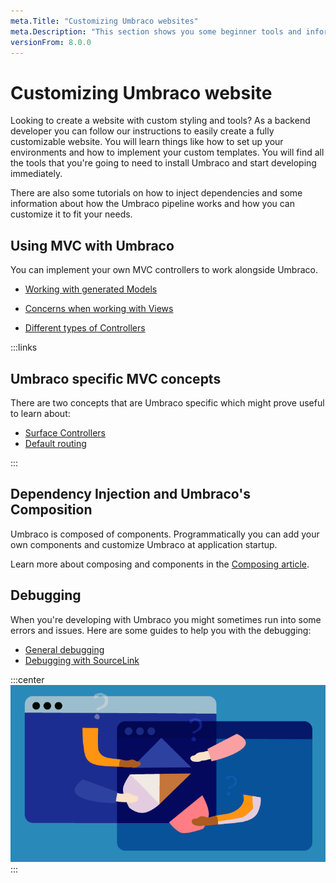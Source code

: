 ```yaml
---
meta.Title: "Customizing Umbraco websites"
meta.Description: "This section shows you some beginner tools and information to get your started with Umbraco. From making a local installation to extending the backoffice."
versionFrom: 8.0.0
---
```

# Customizing Umbraco website

Looking to create a website with custom styling and tools? As a backend developer you can follow our instructions to easily create a fully customizable website. You will learn things like how to set up your environments and how to implement your custom templates. You will find all the tools that you're going to need to install Umbraco and start developing immediately.

There are also some tutorials on how to inject dependencies and some information about how the Umbraco pipeline works and how you can customize it to fit your needs.

## Using MVC with Umbraco

You can implement your own MVC controllers to work alongside Umbraco.

- [Working with generated Models](https://our.umbraco.com/documentation/Reference/Templating/Modelsbuilder/)

- [Concerns when working with Views](https://our.umbraco.com/Documentation/Reference/Templating/Mvc)

- [Different types of Controllers](https://our.umbraco.com/documentation/Implementation/Controllers)

:::links

## Umbraco specific MVC concepts

There are two concepts that are Umbraco specific which might prove useful to learn about:

- [Surface Controllers](https://our.umbraco.com/documentation/Reference/Routing/surface-controllers)
- [Default routing](https://our.umbraco.com/documentation/Implementation/Default-Routing/Controller-Selection)

:::

## Dependency Injection and Umbraco's Composition

Umbraco is composed of components. Programmatically you can add your own components and customize Umbraco at application startup.

Learn more about composing and components in the [Composing article](https://our.umbraco.com/documentation/Implementation/Composing).

## Debugging

When you're developing with Umbraco you might sometimes run into some errors and issues. Here are some guides to help you with the debugging:

- [General debugging](https://our.umbraco.com/Documentation/Getting-Started/Code/Debugging/)
- [Debugging with SourceLink](https://our.umbraco.com/Documentation/Reference/Debugging/)

:::center
![Umbraco packages](images/corona_blogpost_05SoMe_768x432px.png)
:::

